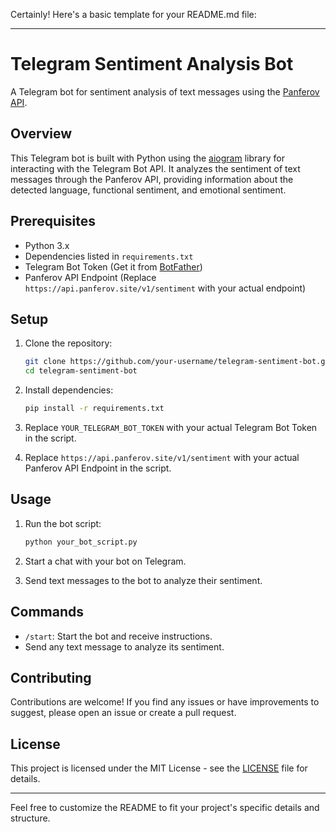 Certainly! Here's a basic template for your README.md file:

---

# Telegram Sentiment Analysis Bot

A Telegram bot for sentiment analysis of text messages using the [Panferov API](https://api.panferov.site/).

## Overview

This Telegram bot is built with Python using the [aiogram](https://docs.aiogram.dev/) library for interacting with the Telegram Bot API. It analyzes the sentiment of text messages through the Panferov API, providing information about the detected language, functional sentiment, and emotional sentiment.

## Prerequisites

- Python 3.x
- Dependencies listed in `requirements.txt`
- Telegram Bot Token (Get it from [BotFather](https://core.telegram.org/bots#botfather))
- Panferov API Endpoint (Replace `https://api.panferov.site/v1/sentiment` with your actual endpoint)

## Setup

1. Clone the repository:

   ```bash
   git clone https://github.com/your-username/telegram-sentiment-bot.git
   cd telegram-sentiment-bot
   ```

2. Install dependencies:

   ```bash
   pip install -r requirements.txt
   ```

3. Replace `YOUR_TELEGRAM_BOT_TOKEN` with your actual Telegram Bot Token in the script.

4. Replace `https://api.panferov.site/v1/sentiment` with your actual Panferov API Endpoint in the script.

## Usage

1. Run the bot script:

   ```bash
   python your_bot_script.py
   ```

2. Start a chat with your bot on Telegram.

3. Send text messages to the bot to analyze their sentiment.

## Commands

- `/start`: Start the bot and receive instructions.
- Send any text message to analyze its sentiment.

## Contributing

Contributions are welcome! If you find any issues or have improvements to suggest, please open an issue or create a pull request.

## License

This project is licensed under the MIT License - see the [LICENSE](LICENSE) file for details.

---

Feel free to customize the README to fit your project's specific details and structure.
